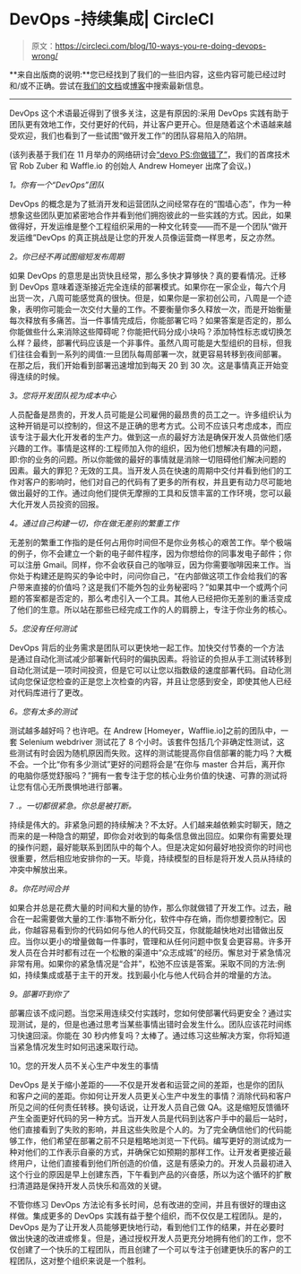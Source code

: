 # DevOps -持续集成| CircleCI

> 原文：<https://circleci.com/blog/10-ways-you-re-doing-devops-wrong/>

**来自出版商的说明:**您已经找到了我们的一些旧内容，这些内容可能已经过时和/或不正确。尝试在[我们的文档](https://circleci.com/docs/)或[博客](https://circleci.com/blog/)中搜索最新信息。

* * *

DevOps 这个术语最近得到了很多关注，这是有原因的:采用 DevOps 实践有助于团队更有效地工作，交付更好的代码，并让客户更开心。但是随着这个术语越来越受欢迎，我们也看到了一些试图“做开发工作”的团队容易陷入的陷阱。

(该列表基于我们在 11 月举办的网络研讨会[“devo PS:你做错了”](https://www.youtube.com/watch?v=hdxj5O-a58E)，我们的首席技术官 Rob Zuber 和 Waffle.io 的创始人 Andrew Homeyer 出席了会议。)

*1。你有一个“DevOps”团队*

DevOps 的概念是为了抵消开发和运营团队之间经常存在的“围墙心态”，作为一种想象这些团队更加紧密地合作并看到他们拥抱彼此的一些实践的方式。因此，如果做得好，开发运维是整个工程组织采用的一种文化转变——而不是一个团队“做开发运维”DevOps 的真正挑战是让您的开发人员像运营商一样思考，反之亦然。

*2。你已经不再试图缩短发布周期*

如果 DevOps 的意思是出货快且经常，那么多快才算够快？真的要看情况。迁移到 DevOps 意味着逐渐接近完全连续的部署模式。如果你在一家企业，每六个月出货一次，八周可能感觉真的很快。但是，如果你是一家初创公司，八周是一个迹象，表明你可能会一次交付大量的工作。不要衡量你多久释放一次，而是开始衡量每次释放有多痛苦。当一件事情完成后，你能部署它吗？如果答案是否定的，那么你能做些什么来消除这些障碍呢？你能把代码分成小块吗？添加特性标志或切换怎么样？最终，部署代码应该是一个非事件。虽然八周可能是大型组织的目标，但我们往往会看到一系列的阈值:一旦团队每周部署一次，就更容易转移到夜间部署。在那之后，我们开始看到部署迅速增加到每天 20 到 30 次。这是事情真正开始变得连续的时候。

*3。您将开发团队视为成本中心*

人员配备是昂贵的，开发人员可能是公司雇佣的最昂贵的员工之一。许多组织认为这种开销是可以控制的，但这不是正确的思考方式。公司不应该只考虑成本，而应该专注于最大化开发者的生产力。做到这一点的最好方法是确保开发人员做他们感兴趣的工作。事情是这样的:工程师加入你的组织，因为他们想解决有趣的问题，即:你的业务的问题。所以你能做的最好的事情就是消除一切阻碍他们解决问题的因素。最大的罪犯？无效的工具。当开发人员在快速的周期中交付并看到他们的工作对客户的影响时，他们对自己的代码有了更多的所有权，并且更有动力尽可能地做出最好的工作。通过向他们提供无摩擦的工具和反馈丰富的工作环境，您可以最大化开发人员投资的回报。

*4。通过自己构建一切，你在做无差别的繁重工作*

无差别的繁重工作指的是任何占用你时间但不是你业务核心的艰苦工作。举个极端的例子，你不会建立一个新的电子邮件程序，因为你想给你的同事发电子邮件；你可以注册 Gmail。同样，你不会收获自己的咖啡豆，因为你需要咖啡因来工作。当你处于构建还是购买的争论中时，问问你自己，“在内部做这项工作会给我们的客户带来直接的价值吗？这是我们不能外包的业务秘密吗？”如果其中一个或两个问题的答案都是否定的，那么考虑引入一个工具。其他人已经把你无差别的重活变成了他们的生意。所以站在那些已经完成工作的人的肩膀上，专注于你业务的核心。

*5。您没有任何测试*

DevOps 背后的业务需求是团队可以更快地一起工作。加快交付节奏的一个方法是通过自动化测试减少部署新代码时的偏执因素。将验证的负担从手工测试转移到自动化测试是一项时间投资，但是它可以让您以指数级的速度部署代码。自动化测试向您保证您检查的正是您上次检查的内容，并且让您感到安全，即使其他人已经对代码库进行了更改。

*6。您有太多的测试*

测试越多越好吗？也许吧。在 Andrew [Homeyer，Wafflie.io]之前的团队中，一套 Selenium webdriver 测试花了 8 个小时。该套件包括几个非确定性测试，这些测试有时会因为随机原因而失败。这样的测试能提高你自信部署的能力吗？大概不会。一个比“你有多少测试”更好的问题将会是“在你与 master 合并后，离开你的电脑你感觉舒服吗？”拥有一套专注于您的核心业务价值的快速、可靠的测试将让您有信心无所畏惧地进行部署。

7 .*。一切都很紧急。你总是被打断。*

持续是伟大的。非紧急问题的持续解决？不太好。人们越来越依赖实时聊天，随之而来的是一种隐含的期望，即你会对收到的每条信息做出回应。如果你有需要处理的操作问题，最好能联系到团队中的每个人。但是决定如何最好地投资你的时间也很重要，然后相应地安排你的一天。毕竟，持续模型的目标是将开发人员从持续的冲突中解放出来。

*8。你花时间合并*

如果合并总是花费大量的时间和大量的协作，那么你就做错了开发工作。过去，融合在一起需要做大量的工作:事物不断分化，软件中存在熵，而你想要控制它。因此，你越容易看到你的代码如何与他人的代码交互，你就能越快地对出错做出反应。当你以更小的增量做每一件事时，管理和从任何问题中恢复会更容易。许多开发人员在合并时都有过在一个松散的渠道中“众志成城”的经历。懈怠对于紧急情况非常有用。如果你的紧急情况是“合并”，松弛不应该是答案。采取不同的方法:例如，持续集成或基于主干的开发。找到最小化与他人代码合并的增量的方法。

*9。部署吓到你了*

部署应该不成问题。当您采用连续交付实践时，您如何使部署代码更安全？通过实现测试，是的，但是也通过思考当某些事情出错时会发生什么。团队应该花时间练习快速回滚。你能在 30 秒内修复吗？太棒了。通过练习这些解决方案，你将知道当紧急情况发生时如何迅速采取行动。

10。您的开发人员不关心生产中发生的事情

DevOps 是关于缩小差距的——不仅是开发者和运营之间的差距，也是你的团队和客户之间的差距。你如何让开发人员更关心生产中发生的事情？消除代码和客户所见之间的任何责任转移。换句话说，让开发人员自己做 QA。这是缩短反馈循环产生全面更好代码的另一种方式。当开发人员是代码到达客户手中的最后一站时，他们直接看到了失败的影响，并且这些失败是个人的。为了完全确信他们的代码能够工作，他们希望在部署之前不只是粗略地浏览一下代码。编写更好的测试成为一种对他们的工作表示自豪的方式，并确保它如预期的那样工作。让开发者更接近最终用户，让他们直接看到他们所创造的价值，这是有感染力的。开发人员最初进入这个行业的原因是早上创建东西，下午看到产品的兴奋感，所以为这个循环的扩散扫清道路是保持开发人员快乐和高效的关键。

不管你练习 DevOps 方法论有多长时间，总有改进的空间，并且有很好的理由这样做。集成更多的 DevOps 实践有益于整个组织，而不仅仅是工程团队。是的，DevOps 是为了让开发人员能够更快地行动，看到他们工作的结果，并在必要时做出快速的改进或修复。但是，通过授权开发人员更充分地拥有他们的工作，您不仅创建了一个快乐的工程团队，而且创建了一个可以专注于创建更快乐的客户的工程团队，这对整个组织来说是一个胜利。